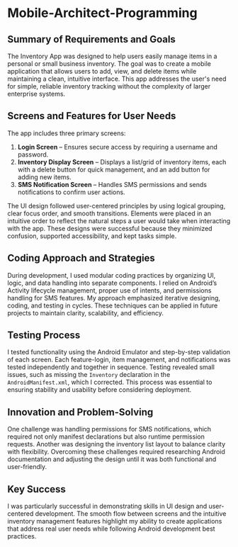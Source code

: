 # Mobile-Architect-Programming

## Summary of Requirements and Goals  
The Inventory App was designed to help users easily manage items in a personal or small business inventory. The goal was to create a mobile application that allows users to add, view, and delete items while maintaining a clean, intuitive interface. This app addresses the user's need for simple, reliable inventory tracking without the complexity of larger enterprise systems.  

## Screens and Features for User Needs  
The app includes three primary screens:  
1. **Login Screen** – Ensures secure access by requiring a username and password.  
2. **Inventory Display Screen** – Displays a list/grid of inventory items, each with a delete button for quick management, and an add button for adding new items.  
3. **SMS Notification Screen** – Handles SMS permissions and sends notifications to confirm user actions.  

The UI design followed user-centered principles by using logical grouping, clear focus order, and smooth transitions. Elements were placed in an intuitive order to reflect the natural steps a user would take when interacting with the app. These designs were successful because they minimized confusion, supported accessibility, and kept tasks simple.  

## Coding Approach and Strategies  
During development, I used modular coding practices by organizing UI, logic, and data handling into separate components. I relied on Android’s Activity lifecycle management, proper use of intents, and permissions handling for SMS features. My approach emphasized iterative designing, coding, and testing in cycles. These techniques can be applied in future projects to maintain clarity, scalability, and efficiency.  

## Testing Process  
I tested functionality using the Android Emulator and step-by-step validation of each screen. Each feature-login, item management, and notifications was tested independently and together in sequence. Testing revealed small issues, such as missing the `Inventory` declaration in the `AndroidManifest.xml`, which I corrected. This process was essential to ensuring stability and usability before considering deployment.  

## Innovation and Problem-Solving  
One challenge was handling permissions for SMS notifications, which required not only manifest declarations but also runtime permission requests. Another was designing the inventory list layout to balance clarity with flexibility. Overcoming these challenges required researching Android documentation and adjusting the design until it was both functional and user-friendly.  

## Key Success  
I was particularly successful in demonstrating skills in UI design and user-centered development. The smooth flow between screens and the intuitive inventory management features highlight my ability to create applications that address real user needs while following Android development best practices.  
